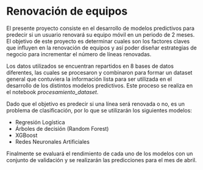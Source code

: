 # Renovación de equipos

El presente proyecto consiste en el desarrollo de modelos predictivos para predecir si un usuario renovará su equipo móvil en un periodo de 2 meses. El objetivo de este proyecto es determinar cuales son los factores claves que influyen en la renovación de equipos y así poder diseñar estrategias de negocio para incrementar el número de líneas renovadas.

Los datos utilizados se encuentran repartidos en 8 bases de datos diferentes, las cuales se procesaron y combinaron para formar un dataset general que contuviera la información lista para ser utilizada en el desarrollo de los distintos modelos predictivos. Este proceso se realiza en el notebook *procesamiento_dataset*.

Dado que el objetivo es predecir si una línea será renovada o no, es un problema de clasificación, por lo que se utilizarán los siguientes modelos:
* Regresión Logística
* Árboles de decisión (Random Forest)
* XGBoost
* Redes Neuronales Artificiales

Finalmente se evaluará el rendimiento de cada uno de los modelos con un conjunto de validación y se realizarán las predicciones para el mes de abril.
